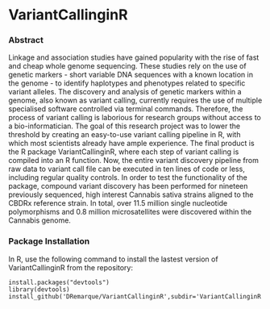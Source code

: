 # VariantCallinginR

### Abstract
Linkage and association studies have gained popularity with the rise of fast and cheap whole genome sequencing. These studies rely on the use of genetic markers - short variable DNA sequences with a known location in the genome - to identify haplotypes and phenotypes related to specific variant alleles. The discovery and analysis of genetic markers within a genome, also known as variant calling, currently requires the use of multiple specialised software controlled via terminal commands. Therefore, the process of variant calling is laborious for research groups without access to a bio-informatician. The goal of this research project was to lower the threshold by creating an easy-to-use variant calling pipeline in R, with which most scientists already have ample experience. The final product is the R package VariantCallinginR, where each step of variant calling is compiled into an R function. Now, the entire variant discovery pipeline from raw data to variant call file can be executed in ten lines of code or less, including regular quality controls. In order to test the functionality of the package, compound variant discovery has been performed for nineteen previously sequenced, high interest Cannabis sativa strains aligned to the CBDRx reference strain. In total, over 11.5 million single nucleotide polymorphisms and 0.8 million microsatellites were discovered within the Cannabis genome.

### Package Installation
In R, use the following command to install the lastest version of VariantCallinginR from the repository:
```{}
install.packages("devtools")
library(devtools)
install_github('DRemarque/VariantCallinginR',subdir='VariantCallinginR')
```
